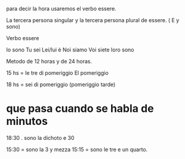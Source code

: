 para decir la hora usaremos el verbo essere.

La tercera persona singular y la tercera persona plural de essere. ( E y sono)

Verbo essere

Io sono
Tu sei 
Lei/lui è
Noi siamo
Voi siete
loro sono

Metodo de 12 horas y de 24 horas.


15 hs = le tre di pomeriggio
El pomeriggio

18 hs = sei di pomeriggio
(pomeriggio tarde)

# que pasa cuando se habla de minutos

18:30 . sono la dichoto e 30

15:30 = sono la 3 y mezza
15:15 = sono le tre e un quarto.

